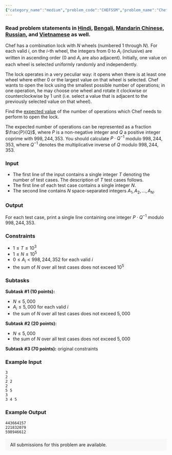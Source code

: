 ```yaml
---
{"category_name":"medium","problem_code":"CHEFSSM","problem_name":"Chef and the Combination Lock","problemComponents":{"constraints":"","constraintsState":false,"subtasks":"","subtasksState":false,"inputFormat":"","inputFormatState":false,"outputFormat":"","outputFormatState":false,"sampleTestCases":{"0":{"id":1,"input":"3\r\n2\r\n2 2\r\n2\r\n5 5\r\n3\r\n3 4 5","output":"443664157\r\n221832079\r\n598946612","explanation":"","isDeleted":false}}},"video_editorial_url":"https://youtu.be/zq45DyxIoUk","languages_supported":{"0":"CPP14","1":"C","2":"JAVA","3":"PYTH 3.6","4":"CPP17","5":"PYTH","6":"PYP3","7":"CS2","8":"ADA","9":"PYPY","10":"TEXT","11":"PAS fpc","12":"NODEJS","13":"RUBY","14":"PHP","15":"GO","16":"HASK","17":"TCL","18":"PERL","19":"SCALA","20":"LUA","21":"kotlin","22":"BASH","23":"JS","24":"LISP sbcl","25":"rust","26":"PAS gpc","27":"BF","28":"CLOJ","29":"R","30":"D","31":"CAML","32":"FORT","33":"ASM","34":"swift","35":"FS","36":"WSPC","37":"LISP clisp","38":"SQL","39":"SCM guile","40":"PERL6","41":"ERL","42":"CLPS","43":"ICK","44":"NICE","45":"PRLG","46":"ICON","47":"COB","48":"SCM chicken","49":"PIKE","50":"SCM qobi","51":"ST","52":"SQLQ","53":"NEM"},"max_timelimit":3,"source_sizelimit":50000,"problem_author":"choudhary463","problem_tester":"","date_added":"23-07-2020","tags":{"0":"choudhary463","1":"math","2":"medium","3":"nov20","4":"polynomial"},"problem_difficulty_level":"Medium-Hard","best_tag":"Medium Hard","editorial_url":"https://discuss.codechef.com/problems/CHEFSSM","time":{"view_start_date":1104528600,"submit_start_date":1104528600,"visible_start_date":1104528600,"end_date":1735669800},"is_direct_submittable":false,"problemDiscussURL":"https://discuss.codechef.com/search?q=CHEFSSM","is_proctored":false,"visitedContests":{},"layout":"problem"}
---
```

### Read problem statements in [Hindi](https://www.codechef.com/download/translated/NOV20/hindi/CHEFSSM.pdf), [Bengali](https://www.codechef.com/download/translated/NOV20/bengali/CHEFSSM.pdf), [Mandarin Chinese](https://www.codechef.com/download/translated/NOV20/mandarin/CHEFSSM.pdf), [Russian](https://www.codechef.com/download/translated/NOV20/russian/CHEFSSM.pdf), and [Vietnamese](https://www.codechef.com/download/translated/NOV20/vietnamese/CHEFSSM.pdf) as well.

Chef has a combination lock with $N$ wheels (numbered $1$ through $N$). For each valid $i$, on the $i$-th wheel, the integers from $0$ to $A_i$ (inclusive) are written in ascending order ($0$ and $A_i$ are also adjacent). Initially, one value on each wheel is selected uniformly randomly and independently.

The lock operates in a very peculiar way: it opens when there is at least one wheel where either $0$ or the largest value on that wheel is selected. Chef wants to open the lock using the smallest possible number of operations; in one operation, he may choose one wheel and rotate it clockwise or counterclockwise by $1$ unit (i.e. select a value that is adjacent to the previously selected value on that wheel).

Find the [expected value](https://en.wikipedia.org/wiki/Expected_value) of the number of operations which Chef needs to perform to open the lock.

The expected number of operations can be represented as a fraction $\frac{P}{Q}$, where $P$ is a non-negative integer and $Q$ a positive integer coprime with $998,244,353$. You should calculate $P \cdot Q^{-1}$ modulo $998,244,353$, where $Q^{-1}$ denotes the multiplicative inverse of $Q$ modulo $998,244,353$.

### Input
- The first line of the input contains a single integer $T$ denoting the number of test cases. The description of $T$ test cases follows.
- The first line of each test case contains a single integer $N$.
- The second line contains $N$ space-separated integers $A_1, A_2, \ldots, A_N$.

### Output
For each test case, print a single line containing one integer $P \cdot Q^{-1}$ modulo $998,244,353$.

### Constraints
- $1 \le T \le 10^3$
- $1 \le N \le 10^5$
- $0 \le A_i \lt 998,244,352$ for each valid $i$
- the sum of $N$ over all test cases does not exceed $10^5$

### Subtasks
**Subtask #1 (10 points):**
- $N \le 5,000$
- $A_i \le 5,000$ for each valid $i$
- the sum of $N$ over all test cases does not exceed $5,000$

**Subtask #2 (20 points):**
- $N \le 5,000$
- the sum of $N$ over all test cases does not exceed $5,000$

**Subtask #3 (70 points):** original constraints

### Example Input
```
3
2
2 2
2
5 5
3
3 4 5
```

### Example Output
```
443664157
221832079
598946612
```

<aside style='background: #f8f8f8;padding: 10px 15px;'><div>All submissions for this problem are available.</div></aside>